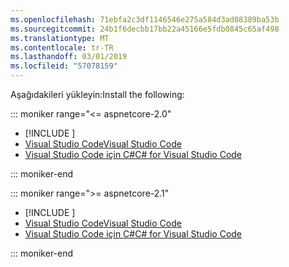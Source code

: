 ```yaml
---
ms.openlocfilehash: 71ebfa2c3df1146546e275a584d3ad08389ba53b
ms.sourcegitcommit: 24b1f6decbb17bb22a45166e5fdb0845c65af498
ms.translationtype: MT
ms.contentlocale: tr-TR
ms.lasthandoff: 03/01/2019
ms.locfileid: "57078159"
---
```

<span data-ttu-id="24b2b-101">Aşağıdakileri yükleyin:</span><span class="sxs-lookup"><span data-stu-id="24b2b-101">Install the following:</span></span>

::: moniker range="<= aspnetcore-2.0"

* [!INCLUDE [](~/includes/net-core-sdk-download-link.md)]
* [<span data-ttu-id="24b2b-102">Visual Studio Code</span><span class="sxs-lookup"><span data-stu-id="24b2b-102">Visual Studio Code</span></span>](https://code.visualstudio.com/download)
* [<span data-ttu-id="24b2b-103">Visual Studio Code için C#</span><span class="sxs-lookup"><span data-stu-id="24b2b-103">C# for Visual Studio Code</span></span>](https://marketplace.visualstudio.com/items?itemName=ms-vscode.csharp)

::: moniker-end

::: moniker range=">= aspnetcore-2.1"

* [!INCLUDE [](~/includes/2.1-SDK.md)]
* [<span data-ttu-id="24b2b-104">Visual Studio Code</span><span class="sxs-lookup"><span data-stu-id="24b2b-104">Visual Studio Code</span></span>](https://code.visualstudio.com/download)
* [<span data-ttu-id="24b2b-105">Visual Studio Code için C#</span><span class="sxs-lookup"><span data-stu-id="24b2b-105">C# for Visual Studio Code</span></span>](https://marketplace.visualstudio.com/items?itemName=ms-vscode.csharp)

::: moniker-end
